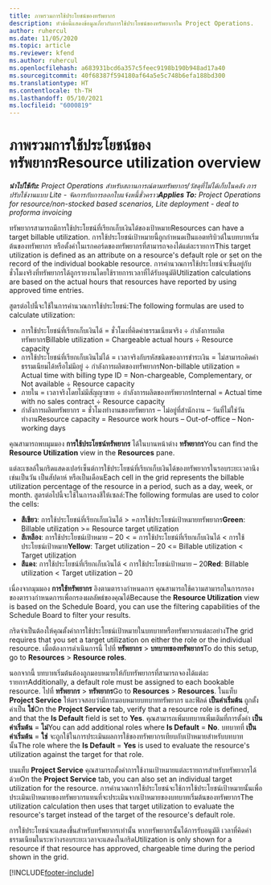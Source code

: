 ```yaml
---
title: ภาพรวมการใช้ประโยชน์ของทรัพยากร
description: หัวข้อนี้แสดงข้อมูลเกี่ยวกับการใช้ประโยชน์ของทรัพยากรใน Project Operations.
author: ruhercul
ms.date: 11/05/2020
ms.topic: article
ms.reviewer: kfend
ms.author: ruhercul
ms.openlocfilehash: a683931bcd6a357c5feec9198b190b948ad17a40
ms.sourcegitcommit: 40f68387f594180af64a5e5c748b6efa188bd300
ms.translationtype: HT
ms.contentlocale: th-TH
ms.lasthandoff: 05/10/2021
ms.locfileid: "6000819"
---
```

# <a name="resource-utilization-overview"></a><span data-ttu-id="44d1a-103">ภาพรวมการใช้ประโยชน์ของทรัพยากร</span><span class="sxs-lookup"><span data-stu-id="44d1a-103">Resource utilization overview</span></span>

<span data-ttu-id="44d1a-104">_**นำไปใช้กับ:** Project Operations สำหรับสถานการณ์ตามทรัพยากร/วัสดุที่ไม่ได้เก็บในคลัง การปรับใช้งานแบบ Lite - จัดการกับการออกใบแจ้งหนี้ชั่วคราว_</span><span class="sxs-lookup"><span data-stu-id="44d1a-104">_**Applies To:** Project Operations for resource/non-stocked based scenarios, Lite deployment - deal to proforma invoicing_</span></span>

<span data-ttu-id="44d1a-105">ทรัพยากรสามารถมีการใช้ประโยชน์ที่เรียกเก็บเงินได้ของเป้าหมาย</span><span class="sxs-lookup"><span data-stu-id="44d1a-105">Resources can have a target billable utilization.</span></span> <span data-ttu-id="44d1a-106">การใช้ประโยชน์เป้าหมายนี้ถูกกำหนดเป็นแอตทริบิวต์ในบทบาทเริ่มต้นของทรัพยากร หรือตั้งค่าในเรกคอร์ดของทรัพยากรที่สามารถจองได้แต่ละรายการ</span><span class="sxs-lookup"><span data-stu-id="44d1a-106">This target utilization is defined as an attribute on a resource's default role or set on the record of the individual bookable resource.</span></span> <span data-ttu-id="44d1a-107">การคำนวณการใช้ประโยชน์จะขึ้นอยู่กับชั่วโมงจริงที่ทรัพยากรได้ถูกรายงานโดยใช้รายการเวลาที่ได้รับอนุมัติ</span><span class="sxs-lookup"><span data-stu-id="44d1a-107">Utilization calculations are based on the actual hours that resources have reported by using approved time entries.</span></span>

<span data-ttu-id="44d1a-108">สูตรต่อไปนี้จะใช้ในการคำนวณการใช้ประโยชน์:</span><span class="sxs-lookup"><span data-stu-id="44d1a-108">The following formulas are used to calculate utilization:</span></span>

  - <span data-ttu-id="44d1a-109">การใช้ประโยชน์ที่เรียกเก็บเงินได้ = ชั่วโมงที่คิดค่าธรรมเนียมจริง ÷ กำลังการผลิตทรัพยากร</span><span class="sxs-lookup"><span data-stu-id="44d1a-109">Billable utilization = Chargeable actual hours ÷ Resource capacity</span></span>
  - <span data-ttu-id="44d1a-110">การใช้ประโยชน์ที่เรียกเก็บเงินไม่ได้ = เวลาจริงกับรหัสชนิดของการชำระเงิน = ไม่สามารถคิดค่าธรรมเนียมได้หรือไม่มีอยู่ ÷ กำลังการผลิตของทรัพยากร</span><span class="sxs-lookup"><span data-stu-id="44d1a-110">Non-billable utilization = Actual time with billing type ID = Non-chargeable, Complementary, or Not available ÷ Resource capacity</span></span>
  - <span data-ttu-id="44d1a-111">ภายใน = เวลาจริงโดยไม่มีสัญญาขาย ÷ กำลังการผลิตของทรัพยากร</span><span class="sxs-lookup"><span data-stu-id="44d1a-111">Internal = Actual time with no sales contract ÷ Resource capacity</span></span>
  - <span data-ttu-id="44d1a-112">กำลังการผลิตทรัพยากร = ชั่วโมงทำงานของทรัพยากร – ไม่อยู่ที่สำนักงาน – วันที่ไม่ใช่วันทำงาน</span><span class="sxs-lookup"><span data-stu-id="44d1a-112">Resource capacity = Resource work hours – Out-of-office – Non-working days</span></span>

<span data-ttu-id="44d1a-113">คุณสามารถพบมุมมอง **การใช้ประโยชน์ทรัพยากร** ได้ในบานหน้าต่าง **ทรัพยากร**</span><span class="sxs-lookup"><span data-stu-id="44d1a-113">You can find the **Resource Utilization** view in the **Resources** pane.</span></span>

<span data-ttu-id="44d1a-114">แต่ละเซลล์ในกริดแสดงเปอร์เซ็นต์การใช้ประโยชน์ที่เรียกเก็บเงินได้ของทรัพยากรในรอบระยะเวลานึง เช่นเป็นวัน เป็นสัปดาห์ หรือเป็นเดือน</span><span class="sxs-lookup"><span data-stu-id="44d1a-114">Each cell in the grid represents the billable utilization percentage of the resource in a period, such as a day, week, or month.</span></span> <span data-ttu-id="44d1a-115">สูตรต่อไปนี้จะใช้ในการลงสีให้เซลล์:</span><span class="sxs-lookup"><span data-stu-id="44d1a-115">The following formulas are used to color the cells:</span></span>

  - <span data-ttu-id="44d1a-116">**สีเขียว**: การใช้ประโยชน์ที่เรียกเก็บเงินได้ > =การใช้ประโยชน์เป้าหมายทรัพยากร</span><span class="sxs-lookup"><span data-stu-id="44d1a-116">**Green**: Billable utilization >= Resource target utilization</span></span>
  - <span data-ttu-id="44d1a-117">**สีเหลือง**: การใช้ประโยชน์เป้าหมาย – 20 < = การใช้ประโยชน์ที่เรียกเก็บเงินได้ < การใช้ประโยชน์เป้าหมาย</span><span class="sxs-lookup"><span data-stu-id="44d1a-117">**Yellow**: Target utilization – 20 <= Billable utilization < Target utilization</span></span>
  - <span data-ttu-id="44d1a-118">**สีแดง**: การใช้ประโยชน์ที่เรียกเก็บเงินได้ < การใช้ประโยชน์เป้าหมาย – 20</span><span class="sxs-lookup"><span data-stu-id="44d1a-118">**Red**: Billable utilization < Target utilization – 20</span></span>

<span data-ttu-id="44d1a-119">เนื่องจากมุมมอง **การใช้ทรัพยากร** อิงตามตารางกำหนดการ คุณสามารถใช้ความสามารถในการกรองของตารางกำหนดการเพื่อกรองผลลัพธ์ของคุณได้</span><span class="sxs-lookup"><span data-stu-id="44d1a-119">Because the **Resource Utilization** view is based on the Schedule Board, you can use the filtering capabilities of the Schedule Board to filter your results.</span></span>

<span data-ttu-id="44d1a-120">กริดจำเป็นต้องให้คุณตั้งค่าการใช้ประโยชน์เป้าหมายในบทบาทหรือทรัพยากรแต่ละอย่าง</span><span class="sxs-lookup"><span data-stu-id="44d1a-120">The grid requires that you set a target utilization on either the role or the individual resource.</span></span> <span data-ttu-id="44d1a-121">เมื่อต้องการดำเนินการนี้ ไปที่ **ทรัพยากร** > **บทบาทของทรัพยากร**</span><span class="sxs-lookup"><span data-stu-id="44d1a-121">To do this setup, go to **Resources** > **Resource roles**.</span></span>

<span data-ttu-id="44d1a-122">นอกจากนี้ บทบาทเริ่มต้นต้องถูกมอบหมายให้กับทรัพยากรที่สามารถจองได้แต่ละรายการ</span><span class="sxs-lookup"><span data-stu-id="44d1a-122">Additionally, a default role must be assigned to each bookable resource.</span></span> <span data-ttu-id="44d1a-123">ไปที่ **ทรัพยากร** > **ทรัพยากร**</span><span class="sxs-lookup"><span data-stu-id="44d1a-123">Go to **Resources** > **Resources**.</span></span> <span data-ttu-id="44d1a-124">ในแท็บ **Project Service** ให้ตรวจสอบว่ามีการมอบหมายบทบาททรัพยากร และฟิลด์ **เป็นค่าเริ่มต้น** ถูกตั้งค่าเป็น **ใช่**</span><span class="sxs-lookup"><span data-stu-id="44d1a-124">On the **Project Service** tab, verify that a resource role is defined, and that the **Is Default** field is set to **Yes**.</span></span> <span data-ttu-id="44d1a-125">คุณสามารถเพิ่มบทบาทเพิ่มเติมที่การตั้งค่า **เป็นค่าเริ่มต้น** = **ไม่**</span><span class="sxs-lookup"><span data-stu-id="44d1a-125">You can add additional roles where **Is Default** = **No**.</span></span> <span data-ttu-id="44d1a-126">บทบาทที่ **เป็นค่าเริ่มต้น** = **ใช่** จะถูกใช้ในการประเมินผลการใช้ของทรัพยากรเทียบกับเป้าหมายสำหรับบทบาทนั้น</span><span class="sxs-lookup"><span data-stu-id="44d1a-126">The role where the **Is Default** = **Yes** is used to evaluate the resource's utilization against the target for that role.</span></span>

<span data-ttu-id="44d1a-127">บนแท็บ **Project Service** คุณสามารถตั้งค่าการใช้งานเป้าหมายแต่ละรายการสำหรับทรัพยากรได้ด้วย</span><span class="sxs-lookup"><span data-stu-id="44d1a-127">On the **Project Service** tab, you can also set an individual target utilization for the resource.</span></span> <span data-ttu-id="44d1a-128">การคำนวณการใช้ประโยชน์จะใช้การใช้ประโยชน์เป้าหมายนั้นเพื่อประเมินเป้าหมายของทรัพยากรแทนที่จะประเมินจากเป้าหมายของบทบาทเริ่มต้นของทรัพยากร</span><span class="sxs-lookup"><span data-stu-id="44d1a-128">The utilization calculation then uses that target utilization to evaluate the resource's target instead of the target of the resource's default role.</span></span>

<span data-ttu-id="44d1a-129">การใช้ประโยชน์จะแสดงขึ้นสำหรับทรัพยากรเท่านั้น หากทรัพยากรนั้นได้การรับอนุมัติ เวลาที่คิดค่าธรรมเนียมในระหว่างรอบระยะเวลาจะแสดงในกริด</span><span class="sxs-lookup"><span data-stu-id="44d1a-129">Utilization is only shown for a resource if that resource has approved, chargeable time during the period shown in the grid.</span></span>


[!INCLUDE[footer-include](../includes/footer-banner.md)]